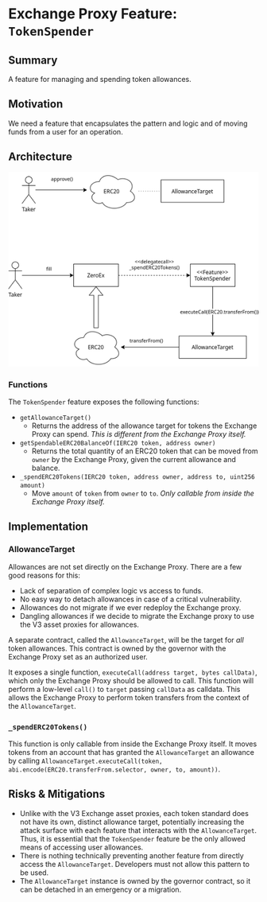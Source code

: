 # Exchange Proxy Feature: `TokenSpender`

## Summary
A feature for managing and spending token allowances.

## Motivation

We need a feature that encapsulates the pattern and logic and of moving funds from a user for an operation.

## Architecture

![token-spender](../img/token-spender.png)

### Functions
The `TokenSpender` feature exposes the following functions:
- `getAllowanceTarget()`
  - Returns the address of the allowance target for tokens the Exchange Proxy can spend. *This is different from the Exchange Proxy itself.*
- `getSpendableERC20BalanceOf(IERC20 token, address owner)`
  - Returns the total quantity of an ERC20 token that can be moved from `owner` by the Exchange Proxy, given the current allowance and balance.
- `_spendERC20Tokens(IERC20 token, address owner, address to, uint256 amount)`
  - Move `amount` of `token` from `owner` to `to`. *Only callable from inside the Exchange Proxy itself.*

## Implementation

### AllowanceTarget

Allowances are not set directly on the Exchange Proxy. There are a few good reasons for this:

* Lack of separation of complex logic vs access to funds.
* No easy way to detach allowances in case of a critical vulnerability.
* Allowances do not migrate if we ever redeploy the Exchange proxy.
* Dangling allowances if we decide to migrate the Exchange proxy to use the V3 asset proxies for allowances.

A separate contract, called the `AllowanceTarget`, will be the target for *all* token allowances. This contract is owned by the governor with the Exchange Proxy set as an authorized user.

It exposes a single function, `executeCall(address target, bytes callData)`, which only the Exchange Proxy should be allowed to call. This function will perform a low-level `call()` to `target` passing `callData` as calldata. This allows the Exchange Proxy to perform token transfers from the context of the `AllowanceTarget`.


### `_spendERC20Tokens()`
This function is only callable from inside the Exchange Proxy itself. It moves tokens from an account that has granted the `AllowanceTarget` an allowance by calling `AllowanceTarget.executeCall(token, abi.encode(ERC20.transferFrom.selector, owner, to, amount))`.

## Risks & Mitigations
- Unlike with the V3 Exchange asset proxies, each token standard does not have its own, distinct allowance target, potentially increasing the attack surface with each feature that interacts with the `AllowanceTarget`. Thus, it is essential that the `TokenSpender` feature be the only allowed means of accessing user allowances.
- There is nothing technically preventing another feature from directly access the `AllowanceTarget`. Developers must not allow this pattern to be used.
- The `AllowanceTarget` instance is owned by the governor contract, so it can be detached in an emergency or a migration.
